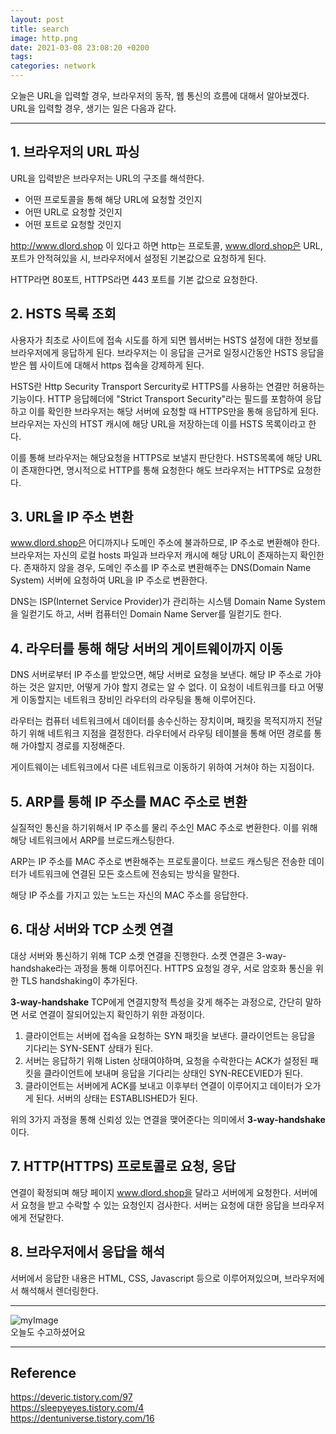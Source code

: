 ```yaml
---
layout: post
title: search
image: http.png
date: 2021-03-08 23:08:20 +0200
tags:
categories: network
---
```


오늘은 URL을 입력할 경우, 브라우저의 동작, 웹 통신의 흐름에 대해서 알아보겠다.  
URL을 입력할 경우, 생기는 일은 다음과 같다.

***

## **1. 브라우저의 URL 파싱**
URL을 입력받은 브라우저는 URL의 구조를 해석한다.  
* 어떤 프로토콜을 통해 해당 URL에 요청할 것인지
* 어떤 URL로 요청할 것인지
* 어떤 포트로 요청할 것인지

http://www.dlord.shop 이 있다고 하면 http는 프로토콜, www.dlord.shop은 URL, 
포트가 안적혀있을 시, 브라우저에서 설정된 기본값으로 요청하게 된다. 

HTTP라면 80포트, HTTPS라면 443 포트를 기본 값으로 요청한다.

## **2. HSTS 목록 조회**
사용자가 최초로 사이트에 접속 시도를 하게 되면 웹서버는 HSTS 설정에 대한
정보를 브라우저에게 응답하게 된다. 브라우저는 이 응답을 근거로 일정시간동안
HSTS 응답을 받은 웹 사이트에 대해서 https 접속을 강제하게 된다.

HSTS란 Http Security Transport Sercurity로 HTTPS를 사용하는 연결만 허용하는 기능이다.
HTTP 응답헤더에 "Strict Transport Security"라는 필드를 포함하여 응답하고 이를 확인한
브라우저는 해당 서버에 요청할 때 HTTPS만을 통해 응답하게 된다. 브라우저는 자신의 HTST 캐시에
해당 URL을 저장하는데 이를 HSTS 목록이라고 한다.

이를 통해 브라우저는 해당요청을 HTTPS로 보낼지 판단한다. HSTS목록에 해당
URL이 존재한다면, 명시적으로 HTTP를 통해 요청한다 해도 브라우저는 HTTPS로 요청한다.

## **3. URL을 IP 주소 변환**
www.dlord.shop은 어디까지나 도메인 주소에 불과하므로, IP 주소로 변환해야 한다. 브라우저는
자신의 로컬 hosts 파일과 브라우저 캐시에 해당 URL이 존재하는지 확인한다. 존재하지 않을 경우,
도메인 주소를 IP 주소로 변환해주는 DNS(Domain Name System) 서버에 요청하여 URL을 IP 주소로 변환한다.

DNS는 ISP(Internet Service Provider)가 관리하는 시스템 Domain Name System을 일컫기도 하고,
서버 컴퓨터인 Domain Name Server를 일컫기도 한다.

## **4. 라우터를 통해 해당 서버의 게이트웨이까지 이동**
DNS 서버로부터 IP 주소를 받았으면, 해당 서버로 요청을 보낸다. 해당 IP 주소로
가야하는 것은 알지만, 어떻게 가야 할지 경로는 알 수 없다. 이 요청이 네트워크를 타고
어떻게 이동할지는 네트워크 장비인 라우터의 라우팅을 통해 이루어진다.

라우터는 컴퓨터 네트워크에서 데이터를 송수신하는 장치이며, 패킷을 목적지까지 전달하기 위해 네트워크 지점을 결정한다. 
라우터에서 라우팅 테이블을 통해 어떤 경로를 통해 가야할지 경로를 지정해준다.

게이트웨이는 네트워크에서 다른 네트워크로 이동하기 위하여 거쳐야 하는 지점이다.

## **5. ARP를 통해 IP 주소를 MAC 주소로 변환**
실질적인 통신을 하기위해서 IP 주소를 물리 주소인 MAC 주소로 변환한다. 이를 위해 해당 네트워크에서
ARP를 브로드캐스팅한다.

ARP는 IP 주소를 MAC 주소로 변환해주는 프로토콜이다. 브로드 캐스팅은 전송한 데이터가
네트워크에 연결된 모든 호스트에 전송되는 방식을 말한다.

해당 IP 주소를 가지고 있는 노드는 자신의 MAC 주소를 응답한다.

## **6. 대상 서버와 TCP 소켓 연결**
대상 서버와 통신하기 위해 TCP 소켓 연결을 진행한다. 소켓 연결은 3-way-handshake라는 과정을 통해 이루어진다.
HTTPS 요청일 경우, 서로 암호화 통신을 위한 TLS handshaking이 추가된다. 

**3-way-handshake**
TCP에게 연결지향적 특성을 갖게 해주는 과정으로, 간단히 말하면 서로 연결이 잘되어있는지 확인하기 위한 과정이다.

1. 클라이언트는 서버에 접속을 요청하는 SYN 패킷을 보낸다. 클라이언트는 응답을 기다리는 SYN-SENT 상태가 된다.
2. 서버는 응답하기 위해 Listen 상태여야하며, 요청을 수락한다는 ACK가 설정된 패킷을 클라이언트에 보내며 응답을 기다리는 상태인 SYN-RECEVIED가 된다.
3. 클라이언트는 서버에게 ACK를 보내고 이후부터 연결이 이루어지고 데이터가 오가게 된다. 서버의 상태는 ESTABLISHED가 된다.

위의 3가지 과정을 통해 신뢰성 있는 연결을 맺어준다는 의미에서 **3-way-handshake**이다.


## **7. HTTP(HTTPS) 프로토콜로 요청, 응답**
연결이 확정되며 해당 페이지 www.dlord.shop을 달라고 서버에게 요청한다. 서버에서 요청을 받고
수락할 수 있는 요청인지 검사한다. 서버는 요청에 대한 응답을 브라우저에게 전달한다.  

## **8. 브라우저에서 응답을 해석**
서버에서 응답한 내용은 HTML, CSS, Javascript 등으로 이루어져있으며, 브라우저에서
해석해서 렌더링한다.

*** 

![myImage](https://media.giphy.com/media/XreQmk7ETCak0/giphy.gif)  
오늘도 수고하셨어요

***

## Reference

https://deveric.tistory.com/97  
https://sleepyeyes.tistory.com/4  
https://dentuniverse.tistory.com/16  



